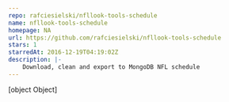 ```yaml
---
repo: rafciesielski/nfllook-tools-schedule
name: nfllook-tools-schedule
homepage: NA
url: https://github.com/rafciesielski/nfllook-tools-schedule
stars: 1
starredAt: 2016-12-19T04:19:02Z
description: |-
    Download, clean and export to MongoDB NFL schedule
---
```


[object Object]
